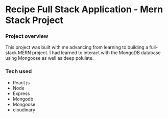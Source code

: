 # Recipe Full Stack Application - Mern Stack Project

### Project overview

This project was built with me advancing from learning to building a full-stack MERN project. I had learned to interact with the MongoDB database using Mongoose as well as deep polulate.

### Tech used

- React js
- Node
- Express
- Mongodb
- Mongoose
- cloudinary

